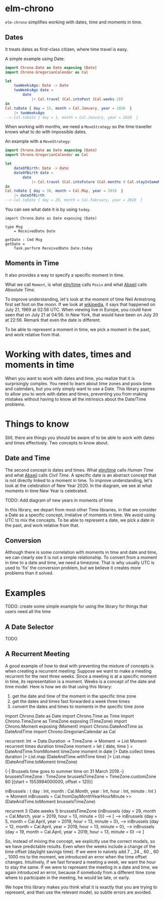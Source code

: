 # elm-chrono

`elm-chrono` simplifies working with dates, time and moments in time.

## Dates
It treats dates as first-class citizen, where time travel is easy.

A simple example using Date:
```elm
import Chrono.Date as Date exposing (Date)
import Chrono.GregorianCalendar as Cal

let
    twoWeeksAgo: Date -> Date
    twoWeeksAgo date =
        date 
            |> Cal.travel (Cal.intoPast (Cal.weeks 2))
in
Cal.toDate { day = 15, month = Cal.January, year = 2020  }
    |> twoWeeksAgo
--> Cal.toDate { day = 1, month = Cal.January, year = 2020  }
```

When working with months, we need a `MoveStrategy` so the time traveller
knows what to do with impossible dates.

An example with a `MoveStrategy`:
```elm
import Chrono.Date as Date exposing (Date)
import Chrono.GregorianCalendar as Cal

let
    dateOfBirth: Date -> Date
    dateOfBirth date =
        date 
            |> Cal.travel (Cal.intoFuture (Cal.months 9 Cal.stayInSameMonth))
in
Cal.toDate { day = 30, month = Cal.May, year = 2019  }
    |> dateOfBirth
--> Cal.toDate { day = 29, month = Cal.February, year = 2020  }
```

You can see what date it is by using `today`.
```
import Chrono.Date as Date exposing (Date)

type Msg
    = ReceivedDate Date
    
getDate : Cmd Msg
getDate =
    Task.perform ReceivedDate Date.today
```

## Moments in Time
It also provides a way to specify a specific moment in time.

What we call `Moment`, is what [elm/time][coretime] calls `Posix` and what
[Abseil][abseil] calls _Absolute Time_.

To improve understanding, let's look at the moment of time Neil Armstrong first
set foot on the moon. If we look at [wikipedia][wikiapollo], it says that
happened on July 21, 1969 at 02:56 UTC. When viewing live in Europe, you could
have seen that on July 21 at 04:56. In New York, that would have been on July 20
at 22:56. Remark that even the date is different.

To be able to represent a moment in time, we pick a moment in the past, and work
relative from that.

[coretime]: https://package.elm-lang.org/packages/elm/time/latest
[abseil]: https://abseil.io/docs/cpp/guides/time
[wikiapollo]: https://en.wikipedia.org/wiki/Apollo_11








# Working with dates, times and moments in time

When you want to work with dates and time, you realize that it is surprisingly complex. You need to learn about time zones and posix time and calendars, but you only simply want to use a Date.
This library aspires to allow you to work with dates and times, preventing you from making mistakes without having to know all the intrinsics about the Date/Time problems.

# Things to know

Still, there are things you should be aware of to be able to work with dates and times effectively. Two concepts to know about.


## Date and Time

The second concept is dates and times. What [elm/time][coretime] calls _Human Time_ and what [Abseil][abseil] calls _Civil Time_. A specific date is an abstract concept that is not directly linked to a moment in time.
To improve understanding, let's look at the celebration of New Year 2020. In the diagram, we see at what moments in time New Year is celebrated.

TODO: Add diagram of new years in moments of time

In this library, we depart from most other Time libraries, in that we consider a Date as a specific concept, irrelative of moments in time. We avoid using UTC to mix the concepts.
To be able to represent a date, we pick a date in the past, and work relative from that.

## Conversion

Although there is some correlation with moments in time and date and time, we can clearly see it is not a simple relationship. To convert from a moment in time to a date and time, we need a timezone. That is why usually UTC is used to 'fix' the conversion problem, but we believe it creates more problems than it solved.

# Examples

TODO: create some simple example for using the library for things that users need all the time

## A Date Selector

TODO

## A Recurrent Meeting

A good example of how to deal with preventing the mixture of concepts is when
creating a recurrent meeting:
Suppose we want to make a meeting recurrent for the next three weeks.
Since a meeting is at a specific moment in time, its representation is a moment.
Weeks is a concept of the date and time model. Here is how we do that using this
library:

1. get the date and time of the moment in the specific time zone
2. get the dates and times fast forwarded a week three times
3. convert the dates and times to moments in the specific time zone


import Chrono.Date as Date
import Chrono.Time as Time
import Chrono.TimeZone as TimeZone exposing (TimeZone)
import Chrono.Moment exposing (Moment)
import Chrono.DateAndTime as DateAndTime
import Chrono.GregorianCalendar as Cal

recurrent: Int -> Date.Duration -> TimeZone -> Moment -> List Moment
recurrent times duration timeZone moment =
    let
        { date, time } = DateAndTime.fromMoment timeZone moment
    in
    date
        |> Date.collect times duration
        |> List.map (DateAndTime.withTime time)
        |> List.map (DateAndTime.toMoment timeZone)

{-| Brussels time goes to summer time on 31 March 2019.-}
brusselsTimeZone : TimeZone
brusselsTimeZone =
    TimeZone.customZone 60 [{start = 1553994000000, offset = 120}]

inBrussels : { day : Int, month : Cal.Month, year : Int, hour : Int, minute : Int } -> Moment
inBrussels =
    Cal.fromDayMonthYearHourMinute >> (DateAndTime.toMoment brusselsTimeZone)

recurrent 3 (Date.weeks 1) brusselsTimeZone (inBrussels {day = 29, month = Cal.March, year = 2019, hour = 13, minute = 0})
--> [
-->    inBrussels {day = 5, month = Cal.April, year = 2019, hour = 13, minute = 0},
-->    inBrussels {day = 12, month = Cal.April, year = 2019, hour = 13, minute = 0},
-->    inBrussels {day = 19, month = Cal.April, year = 2019, hour = 13, minute = 0}
--> ]


So, instead of mixing the concept, we explicitly use the correct models, so we have
predictable results. Even when the weeks include a change of the time offset
(daylight savings time).
If we were to naively add 7 _ 24 _ 60 _ 60 _ 1000 ms to the moment, we introduced
an error when the time offset changes. Intuitively, if we fast forward a meeting
a week, we want the hour to stay the same.
If we were to represent the meeting in a date and time, we again introduced an error,
because if somebody from a different time zone where to participate in the meeting,
he would be late, or early.

We hope this library makes you think what it is exactly that you are trying to
represent, and then use the relevant model, so subtle errors are avoided.
